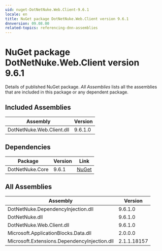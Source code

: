 ```yaml
---
uid: nuget-DotNetNuke.Web.Client-9.6.1
locale: en
title: NuGet package DotNetNuke.Web.Client version 9.6.1
dnnversion: 09.08.00
related-topics: referencing-dnn-assemblies
---
```


# NuGet package DotNetNuke.Web.Client version 9.6.1
Details of published NuGet package.
*All Assemblies* lists all the assemblies that are included in this package or any dependent package.

## Included Assemblies

|Assembly|Version|
|---|---|
|DotNetNuke.Web.Client.dll|9.6.1.0|

## Dependencies

|Package|Version|Link|
|---|---|---|
|DotNetNuke.Core|9.6.1|[NuGet](https://www.nuget.org/packages/DotNetNuke.Core/9.6.1)|

## All Assemblies

|Assembly|Version|
|---|---|
|DotNetNuke.DependencyInjection.dll|9.6.1.0|
|DotNetNuke.dll|9.6.1.0|
|DotNetNuke.Web.Client.dll|9.6.1.0|
|Microsoft.ApplicationBlocks.Data.dll|2.0.0.0|
|Microsoft.Extensions.DependencyInjection.dll|2.1.1.18157|

